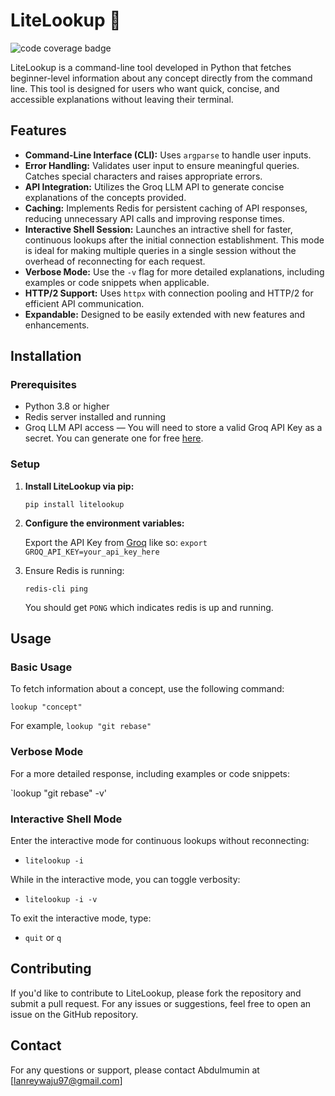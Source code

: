 # LiteLookup 🔎

![code coverage badge](https://github.com/Lanrey-waju/lite-lookup/actions/workflows/ci_litelookup.yml/badge.svg)

LiteLookup is a command-line tool developed in Python that fetches beginner-level information about any concept directly from the command line. This tool is designed for users who want quick, concise, and accessible explanations without leaving their terminal.

## Features

- **Command-Line Interface (CLI):** Uses `argparse` to handle user inputs.
- **Error Handling:** Validates user input to ensure meaningful queries. Catches special characters and raises appropriate errors.
- **API Integration:** Utilizes the Groq LLM API to generate concise explanations of the concepts provided.
- **Caching:** Implements Redis for persistent caching of API responses, reducing unnecessary API calls and improving response times.
- **Interactive Shell Session:** Launches an intractive shell for faster, continuous lookups after the initial connection establishment. This mode is ideal for making multiple queries in a single session without the overhead of reconnecting for each request.
- **Verbose Mode:** Use the `-v` flag for more detailed explanations, including examples or code snippets when applicable.
- **HTTP/2 Support:** Uses `httpx` with connection pooling and HTTP/2 for efficient API communication.
- **Expandable:** Designed to be easily extended with new features and enhancements.

## Installation

### Prerequisites

- Python 3.8 or higher
- Redis server installed and running
- Groq LLM API access — You will need to store a valid Groq API Key as a secret. You can generate one for free [here](https://console.groq.com/keys).

### Setup

1. **Install LiteLookup via pip:**

   `pip install litelookup`

2. **Configure the environment variables:**

    Export the API Key from [Groq](https://console.groq.com/keys) like so:
    `export GROQ_API_KEY=your_api_key_here`

3. Ensure Redis is running:

    `redis-cli ping`

    You should get `PONG` which indicates redis is up and running.
 
## Usage

### Basic Usage
To fetch information about a concept, use the following command:

`lookup "concept"`

For example, `lookup "git rebase"`

### Verbose Mode
For a more detailed response, including examples or code snippets:

`lookup "git rebase" -v'

### Interactive Shell Mode
Enter the interactive mode for continuous lookups without reconnecting:

- `litelookup -i`

While in the interactive mode, you can toggle verbosity:

- `litelookup -i -v`

To exit the interactive mode, type:

- `quit` or `q`

## Contributing
If you'd like to contribute to LiteLookup, please fork the repository and submit a pull request. For any issues or suggestions, feel free to open an issue on the GitHub repository.

## Contact
For any questions or support, please contact Abdulmumin at [lanreywaju97@gmail.com]